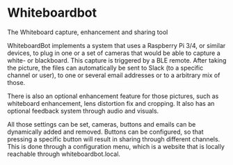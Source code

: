 # Whiteboardbot

The Whiteboard capture, enhancement and sharing tool

WhiteboardBot implements a system that uses a Raspberry Pi 3/4, or similar
devices, to plug in one or a set of cameras that would be able to capture
a white- or blackboard. This capture is triggered by a BLE remote.
After taking the picture, the files can automatically be sent to Slack
(to a specific channel or user), to one or several email addresses or
to a arbitrary mix of those.

There is also an optional enhancement feature for those pictures, such as
whiteboard enhancement, lens distortion fix and cropping. It also has an
optional feedback system through audio and visuals.

All those settings can be set, cameras, buttons and emails can be
dynamically added and removed. Buttons can be configured, so that pressing a
specific button will result in sharing through different channels.
This is done through a configuration menu, which is a website that is locally
reachable through whiteboardbot.local.
